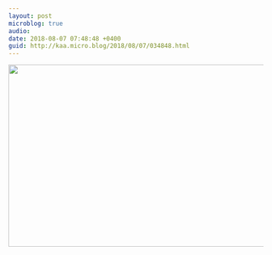 ```yaml
---
layout: post
microblog: true
audio: 
date: 2018-08-07 07:48:48 +0400
guid: http://kaa.micro.blog/2018/08/07/034848.html
---
```



<img src="http://micro.kaa.bz/uploads/2018/6d2353d1e7.jpg" width="600" height="360" />
